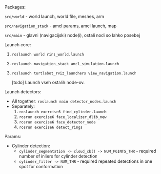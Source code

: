 
Packages:

`src/world` - world launch, world file, meshes, arm

`src/navigation_stack` - amcl params, amcl launch, map

`src/main` - glavni (navigacijski) node(i), ostali nodi so lahko posebej

Launch core:
1. `roslaunch world rins_world.launch`

2. `roslaunch navigation_stack amcl_simulation.launch`

3. `roslaunch turtlebot_rviz_launchers view_navigation.launch`

   [todo] Launch vseh ostalih node-ov.

Launch detectors:
  * All together: `roslaunch main detector_nodes.launch`
  * Separately:
    1. `roslaunch exercise6 find_cylinder.launch`
    2. `rosrun exercise6 face_localizer_dlib_new`
    3. `rosrun exercise6 face_detector_node`
    4. `rosrun exercise6 detect_rings`


Params:
  * Cylinder detection:
    * `cylinder_segmentation -> cloud_cb() -> NUM_POINTS_THR` - required number of inliers for cylinder detection
    * `cylinder_filter -> NUM_THR` - required repeated detections in one spot for conformation
